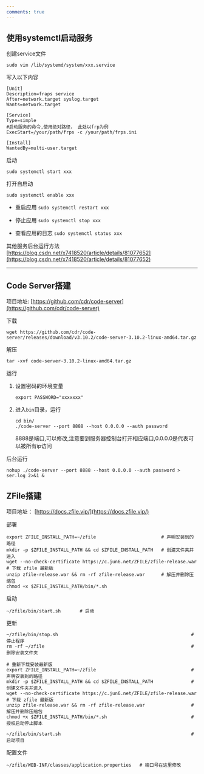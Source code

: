 ```yaml
---
comments: true
---
```


## 使用systemctl启动服务

创建service文件
```shell
sudo vim /lib/systemd/system/xxx.service
```
写入以下内容
```
[Unit]
Description=fraps service
After=network.target syslog.target
Wants=network.target

[Service]
Type=simple
#启动服务的命令,使用绝对路径， 此处以frp为例
ExecStart=/your/path/frps -c /your/path/frps.ini

[Install]
WantedBy=multi-user.target
```
启动
```shell
sudo systemctl start xxx
```
打开自启动
```
sudo systemctl enable xxx
```

* 重启应用 `sudo systemctl restart xxx`

* 停止应用 `sudo systemctl stop xxx`

* 查看应用的日志 `sudo systemctl status xxx`


其他服务后台运行方法
[https://blog.csdn.net/x7418520/article/details/81077652](https://blog.csdn.net/x7418520/article/details/81077652)

***


## Code Server搭建

项目地址: [https://github.com/cdr/code-server](https://github.com/cdr/code-server)

下载
```shell
wget https://github.com/cdr/code-server/releases/download/v3.10.2/code-server-3.10.2-linux-amd64.tar.gz
```

解压
```shell
tar -xvf code-server-3.10.2-linux-amd64.tar.gz
```

运行
1. 设置密码的环境变量
    ```shell
    export PASSWORD="xxxxxxx"
    ```
2. 进入`bin`目录，运行
    ```shell
    cd bin/
    ./code-server --port 8888 --host 0.0.0.0 --auth password 
    ```
    8888是端口,可以修改,注意要到服务器控制台打开相应端口,0.0.0.0是代表可以被所有ip访问

后台运行
```shell
nohup ./code-server --port 8888 --host 0.0.0.0 --auth password > ser.log 2>&1 &
```

## ZFile搭建

项目地址： [https://docs.zfile.vip/](https://docs.zfile.vip/)

部署
```shell
export ZFILE_INSTALL_PATH=~/zfile                        # 声明安装到的路径
mkdir -p $ZFILE_INSTALL_PATH && cd $ZFILE_INSTALL_PATH   # 创建文件夹并进入
wget --no-check-certificate https://c.jun6.net/ZFILE/zfile-release.war          # 下载 zfile 最新版
unzip zfile-release.war && rm -rf zfile-release.war      # 解压并删除压缩包
chmod +x $ZFILE_INSTALL_PATH/bin/*.sh     
```

启动
```shell
~/zfile/bin/start.sh       # 启动
```

更新
```shell
~/zfile/bin/stop.sh                                                 # 停止程序
rm -rf ~/zfile                                                      # 删除安装文件夹

# 重新下载安装最新版
export ZFILE_INSTALL_PATH=~/zfile                                   # 声明安装到的路径
mkdir -p $ZFILE_INSTALL_PATH && cd $ZFILE_INSTALL_PATH              # 创建文件夹并进入
wget --no-check-certificate https://c.jun6.net/ZFILE/zfile-release.war                     # 下载 zfile 最新版
unzip zfile-release.war && rm -rf zfile-release.war                 # 解压并删除压缩包
chmod +x $ZFILE_INSTALL_PATH/bin/*.sh                               # 授权启动停止脚本

~/zfile/bin/start.sh                                                # 启动项目
```

配置文件
```shell
~/zfile/WEB-INF/classes/application.properties   # 端口号在这里修改
```